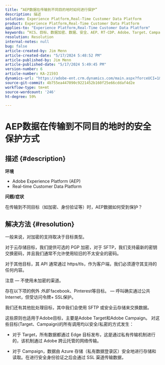 ```yaml
---
title: “AEP数据在传输到不同目的地时如何进行保护”
description: 描述
solution: Experience Platform,Real-Time Customer Data Platform
product: Experience Platform,Real-Time Customer Data Platform
applies-to: "Experience Platform,Real-Time Customer Data Platform"
keywords: “KCS、目标、数据加密、数据、安全、AEP、RT-CDP、Adobe、Target、Campaign”
resolution: Resolution
internal-notes: null
bug: false
article-created-by: Jim Menn
article-created-date: "5/17/2024 5:48:52 PM"
article-published-by: Jim Menn
article-published-date: "5/17/2024 5:49:45 PM"
version-number: 6
article-number: KA-21593
dynamics-url: "https://adobe-ent.crm.dynamics.com/main.aspx?forceUCI=1&pagetype=entityrecord&etn=knowledgearticle&id=c32a27b6-7514-ef11-9f8a-6045bd006268"
source-git-commit: 4b755ea447090c9221452b160f25e66cddaf4d2e
workflow-type: tm+mt
source-wordcount: '246'
ht-degree: 59%

---
```


# AEP数据在传输到不同目的地时的安全保护方式

## 描述 {#description}


<b>环境</b>

- Adobe Experience Platform (AEP)
- Real-time Customer Data Platform


<b>问题/症状</b>

在传输到不同目标（如加密、身份验证等）时，AEP数据如何受到保护？


## 解决方法 {#resolution}


一般来说，对加密的支持取决于目标类型。

对于云存储目标，我们提供可选的 PGP 加密，对于 SFTP，我们支持最新的密钥交换密码，并且我们通常不允许使用较旧的不太安全的密码。

对于其他目标，其 API 通常通过 https/tls，作为客户端，我们必须遵守其支持的任何内容。

注意 — 不使用未加密的渠道。

存在以下项的例外 *外部* facebook、Pinterest等目标。  — 呼叫确实通过公共Internet，但受访问令牌+ SSL保护。

我们还有其他批处理目标，其中我们会使用 SFTP 或安全云存储来交换数据。



这些原则也适用于Adobe目标，主要是Adobe Target和Adobe Campaign。 对这些目标(Target、Campaign)的所有调用均以安全/私密的方式发生：

- 对于 Target，所有数据都通过 Edge 目标发布，这是通过私有传输机制进行的，该机制通过 Adobe 跨云托管的网络传输。

- 对于 Campaign，数据由 Azure 存储（私有数据登录区）安全地进行存储和读取。在进行安全身份验证之后会通过 SSL 渠道传输数据，


